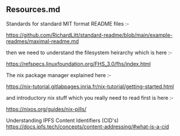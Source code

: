 ## Resources.md

Standards for standard MIT format README files :-

https://github.com/RichardLitt/standard-readme/blob/main/example-readmes/maximal-readme.md

then we need to understand the filesystem heirarchy which is here :-

https://refspecs.linuxfoundation.org/FHS_3.0/fhs/index.html

The nix package manager explained here :-

https://nix-tutorial.gitlabpages.inria.fr/nix-tutorial/getting-started.html

and introductory nix stuff which you really need to read first is here :-

https://nixos.org/guides/nix-pills/

Understanding IPFS Content Identifiers (CID's)
https://docs.ipfs.tech/concepts/content-addressing/#what-is-a-cid





